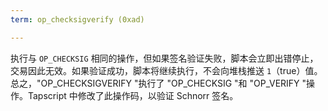 ```yaml
---
term: op_checksigverify (0xad)

---
```

执行与 `OP_CHECKSIG` 相同的操作，但如果签名验证失败，脚本会立即出错停止，交易因此无效。如果验证成功，脚本将继续执行，不会向堆栈推送 `1`（true）值。总之，"OP_CHECKSIGVERIFY "执行了 "OP_CHECKSIG "和 "OP_VERIFY "操作。Tapscript 中修改了此操作码，以验证 Schnorr 签名。
